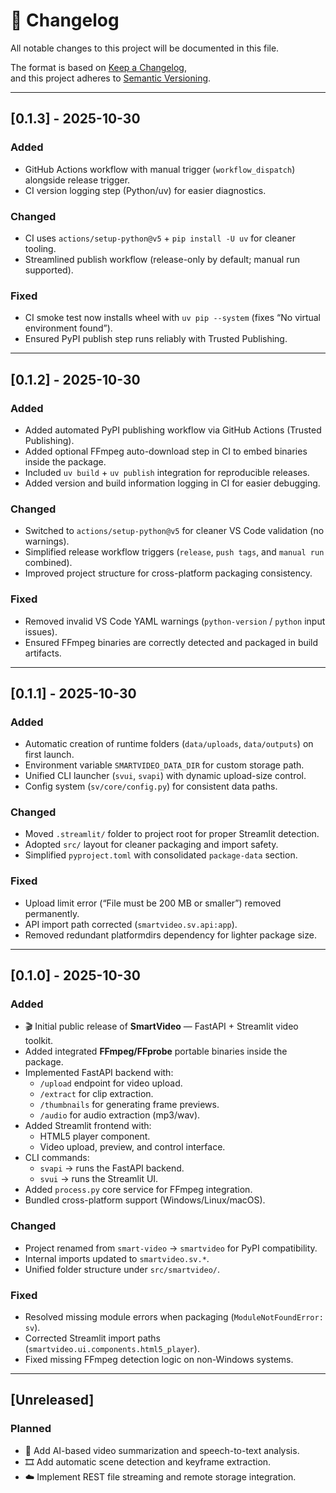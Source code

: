# 📜 Changelog
All notable changes to this project will be documented in this file.

The format is based on [Keep a Changelog](https://keepachangelog.com/en/1.1.0/),  
and this project adheres to [Semantic Versioning](https://semver.org/spec/v2.0.0.html).

---
## [0.1.3] - 2025-10-30
### Added
- GitHub Actions workflow with manual trigger (`workflow_dispatch`) alongside release trigger.
- CI version logging step (Python/uv) for easier diagnostics.

### Changed
- CI uses `actions/setup-python@v5` + `pip install -U uv` for cleaner tooling.
- Streamlined publish workflow (release-only by default; manual run supported).

### Fixed
- CI smoke test now installs wheel with `uv pip --system` (fixes “No virtual environment found”).
- Ensured PyPI publish step runs reliably with Trusted Publishing.

---

## [0.1.2] - 2025-10-30
### Added
- Added automated PyPI publishing workflow via GitHub Actions (Trusted Publishing).
- Added optional FFmpeg auto-download step in CI to embed binaries inside the package.
- Included `uv build` + `uv publish` integration for reproducible releases.
- Added version and build information logging in CI for easier debugging.

### Changed
- Switched to `actions/setup-python@v5` for cleaner VS Code validation (no warnings).
- Simplified release workflow triggers (`release`, `push tags`, and `manual run` combined).
- Improved project structure for cross-platform packaging consistency.

### Fixed
- Removed invalid VS Code YAML warnings (`python-version` / `python` input issues).
- Ensured FFmpeg binaries are correctly detected and packaged in build artifacts.

---


## [0.1.1] - 2025-10-30
### Added
- Automatic creation of runtime folders (`data/uploads`, `data/outputs`) on first launch.
- Environment variable `SMARTVIDEO_DATA_DIR` for custom storage path.
- Unified CLI launcher (`svui`, `svapi`) with dynamic upload-size control.
- Config system (`sv/core/config.py`) for consistent data paths.

### Changed
- Moved `.streamlit/` folder to project root for proper Streamlit detection.
- Adopted `src/` layout for cleaner packaging and import safety.
- Simplified `pyproject.toml` with consolidated `package-data` section.

### Fixed
- Upload limit error (“File must be 200 MB or smaller”) removed permanently.
- API import path corrected (`smartvideo.sv.api:app`).
- Removed redundant platformdirs dependency for lighter package size.

---

## [0.1.0] - 2025-10-30
### Added
- 🎬 Initial public release of **SmartVideo** — FastAPI + Streamlit video toolkit.
- Added integrated **FFmpeg/FFprobe** portable binaries inside the package.
- Implemented FastAPI backend with:
  - `/upload` endpoint for video upload.
  - `/extract` for clip extraction.
  - `/thumbnails` for generating frame previews.
  - `/audio` for audio extraction (mp3/wav).
- Added Streamlit frontend with:
  - HTML5 player component.
  - Video upload, preview, and control interface.
- CLI commands:
  - `svapi` → runs the FastAPI backend.
  - `svui` → runs the Streamlit UI.
- Added `process.py` core service for FFmpeg integration.
- Bundled cross-platform support (Windows/Linux/macOS).

### Changed
- Project renamed from `smart-video` → `smartvideo` for PyPI compatibility.
- Internal imports updated to `smartvideo.sv.*`.
- Unified folder structure under `src/smartvideo/`.

### Fixed
- Resolved missing module errors when packaging (`ModuleNotFoundError: sv`).
- Corrected Streamlit import paths (`smartvideo.ui.components.html5_player`).
- Fixed missing FFmpeg detection logic on non-Windows systems.

---

## [Unreleased]
### Planned
- 🧠 Add AI-based video summarization and speech-to-text analysis.
- 🎞️ Add automatic scene detection and keyframe extraction.
- ☁️ Implement REST file streaming and remote storage integration.
